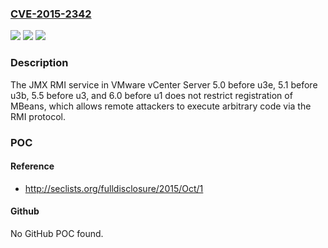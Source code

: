 ### [CVE-2015-2342](https://cve.mitre.org/cgi-bin/cvename.cgi?name=CVE-2015-2342)
![](https://img.shields.io/static/v1?label=Product&message=n%2Fa&color=blue)
![](https://img.shields.io/static/v1?label=Version&message=n%2Fa&color=blue)
![](https://img.shields.io/static/v1?label=Vulnerability&message=n%2Fa&color=brighgreen)

### Description

The JMX RMI service in VMware vCenter Server 5.0 before u3e, 5.1 before u3b, 5.5 before u3, and 6.0 before u1 does not restrict registration of MBeans, which allows remote attackers to execute arbitrary code via the RMI protocol.

### POC

#### Reference
- http://seclists.org/fulldisclosure/2015/Oct/1

#### Github
No GitHub POC found.

